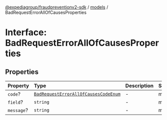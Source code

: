 [@expediagroup/fraudpreventionv2-sdk](../../index.md) / [models](../index.md) / BadRequestErrorAllOfCausesProperties

# Interface: BadRequestErrorAllOfCausesProperties

## Properties

| Property | Type | Description | Source |
| :------ | :------ | :------ | :------ |
| `code`? | [`BadRequestErrorAllOfCausesCodeEnum`](../type-aliases/BadRequestErrorAllOfCausesCodeEnum.md) | - | models/BadRequestErrorAllOfCauses.ts:50 |
| `field`? | `string` | - | models/BadRequestErrorAllOfCauses.ts:51 |
| `message`? | `string` | - | models/BadRequestErrorAllOfCauses.ts:52 |
